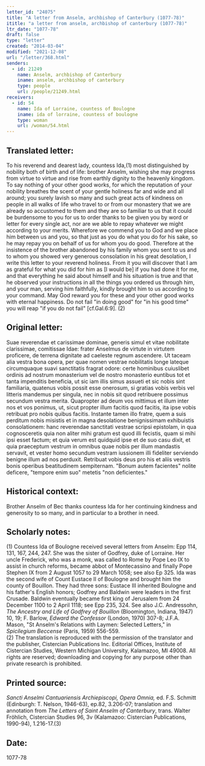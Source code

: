 ```yaml
---
letter_id: "24075"
title: "A letter from Anselm, archbishop of Canterbury (1077-78)"
ititle: "a letter from anselm, archbishop of canterbury (1077-78)"
ltr_date: "1077-78"
draft: false
type: "letter"
created: "2014-03-04"
modified: "2021-12-08"
url: "/letter/368.html"
senders:
  - id: 21249
    name: Anselm, archbishop of Canterbury
    iname: anselm, archbishop of canterbury
    type: people
    url: /people/21249.html
receivers:
  - id: 54
    name: Ida of Lorraine, countess of Boulogne
    iname: ida of lorraine, countess of boulogne
    type: woman
    url: /woman/54.html
---
```

<h2> Translated letter:</h2>To his reverend and dearest lady, countess Ida,(1) most distinguished by nobility both of birth and of life: brother Anselm, wishing she may progress from virtue to virtue and rise from earthly dignity to the heavenly kingdom.
To say nothing of your other good works, for which the reputation of your nobility breathes the scent of your gentle holiness far and wide and all around; you surely lavish so many and such great acts of kindness on people in all walks of life who travel to or from our monastery that we are already so accustomed to them and they are so familiar to us that it could be burdensome to you for us to order thanks to be given you by word or letter for every single act, nor are we able to repay whatever we might according to your merits. Wherefore we commend you to God and we place him between us and you, so that just as you do what you do for his sake, so he may repay you on behalf of us for whom you do good.
Therefore at the insistence of the brother abandoned by his family whom you sent to us and to whom you showed very generous consolation in his great desolation, I write this letter to your reverend holiness. From it you will discover that I am as grateful for what you did for him as [I would be] if you had done it for me, and that everything he said about himself and his situation is true and that he observed your instructions in all the things you ordered us through him, and your man, serving him faithfully, kindly brought him to us according to your command. May God reward you for these and your other good works with eternal happiness. Do not fail "in doing good" for "in his good time" you will reap "if you do not fail" [cf.Gal.6:9]. (2)
<h2 class="mt-4"> Original letter:</h2>Suae reverendae et carissimae dominae, generis simul et vitae nobilitate clarissimae, comitissae Idae: frater Anselmus de virtute in virtutem proficere, de terrena dignitate ad caeleste regnum ascendere.
Ut taceam alia vestra bona opera, per quae nomen vestrae nobilitatis longe lateque circumquaque suavi sanctitatis fragrat odore: certe hominibus cuiuslibet ordinis ad nostrum monasterium vel de nostro monasterio euntibus tot et tanta impenditis beneficia, ut sic iam illis simus assueti et sic nobis sint familiaria, quatenus vobis possit esse onerosum, si gratias vobis verbis vel litteris mandemus per singula, nec in nobis sit quod retribuere possimus secundum vestra merita. Quapropter ad deum vos mittimus et illum inter nos et vos ponimus, ut, sicut propter illum facitis quod facitis, ita ipse vobis retribuat pro nobis quibus facitis.
Instante tamen illo fratre, quem a suis perditum nobis misistis et in magna desolatione benignissimam exhibuistis consolationem: hanc reverendae sanctitati vestrae scripsi epistolam, in qua cognosceretis quia non aliter mihi gratum est quod illi fecistis, quam si mihi ipsi esset factum; et quia verum est quidquid ipse et de suo casu dixit, et quia praeceptum vestrum in omnibus quae nobis per illum mandastis servavit, et vester homo secundum vestram iussionem illi fideliter serviendo benigne illum ad nos perduxit. Retribuat vobis deus pro his et aliis vestris bonis operibus beatitudinem sempiternam. "Bonum autem facientes" nolite deficere, "tempore enim suo" metetis "non deficientes."
<h2 class="mt-4"> Historical context:</h2>Brother Anselm of Bec thanks countess Ida for her continuing kindness and generosity to so many, and in particular to a brother in need.
<h2 class="mt-4"> Scholarly notes:</h2><p>(1) Countess Ida of Boulogne received several letters from Anselm: Epp 114, 131, 167, 244, 247. She was the sister of Godfrey, duke of Lorraine. Her uncle Frederick, who was a monk, was called to Rome by Pope Leo IX to assist in church reforms, became abbot of Montecassino and finally Pope Stephen IX from 2 August 1057 to 29 March 1058; see also Ep 325. Ida was the second wife of Count Eustace II of Boulogne and brought him the county of Bouillon. They had three sons: Eustace III inherited Boulogne and his father's English honors; Godfrey and Baldwin were leaders in the first Crusade. Baldwin eventually became first king of Jerusalem from 24 December 1100 to 2 April 1118; see Epp 235, 324. See also J.C. Andressohn, <em>The Ancestry and Life of Godfrey of Bouillon</em> (Bloomington, Indiana, 1947) 10, 19; F. Barlow, <em>Edward the Confessor</em> (London, 1970) 307-8; J.F.A. Mason, "St Anselm's Relations with Laymen: Selected Letters," in <em>Spicilegium Beccense</em> (Paris, 1959) 556-559. <br>(2) The translation is reproduced with the permission of the translator and the publisher, Cistercian Publications Inc. Editorial Offices, Institute of Cistercian Studies, Western Michigan University, Kalamazoo, MI 49008. All rights are reserved; downloading and copying for any purpose other than private research is prohibited.</p><h2 class="mt-4"> Printed source:</h2><p><em>Sancti Anselmi Cantuariensis Archiepiscopi, Opera Omnia,</em> ed. F.S. Schmitt (Edinburgh: T. Nelson, 1946-63), ep.82, 3.206-07; translation and annotation from <em>The Letters of Saint Anselm of Canterbury</em>, trans. Walter Fröhlich, Cistercian Studies 96, 3v (Kalamazoo: Cistercian Publications, 1990-94), 1.216-17.(3)</p><h2 class="mt-4"> Date:</h2>1077-78